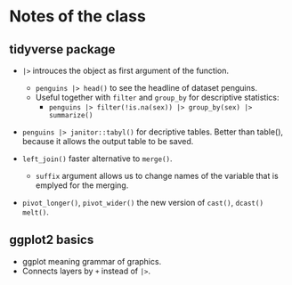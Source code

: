 # Notes of the class

## tidyverse package

- ``|>`` introuces the object as first argument of the function.
    - ``penguins |> head()`` to see the headline of dataset penguins.
    - Useful together with ``filter`` and ``group_by`` for descriptive statistics:
        - ``penguins |> filter(!is.na(sex)) |> group_by(sex) |> summarize()``

- ``penguins |> janitor::tabyl()`` for decriptive tables. Better than table(), because it allows the output table to be saved.
- ``left_join()`` faster alternative to ``merge()``.
    - ``suffix`` argument allows us to change names of the variable that is emplyed for the merging.
- ``pivot_longer()``, ``pivot_wider()`` the new version of ``cast()``, ``dcast()`` ``melt()``.

## ggplot2 basics

- ggplot meaning grammar of graphics.
- Connects layers by ``+`` instead of ``|>``.
